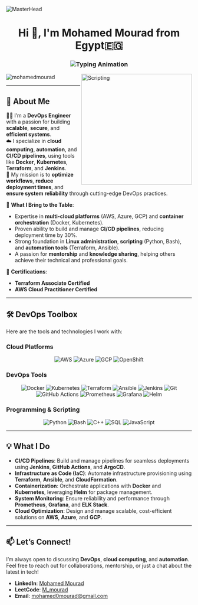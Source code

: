 

![MasterHead](https://cdn.dribbble.com/userupload/7725814/file/original-ad34e5a3d587a8a90b6586de67710225.gif)
<h1 align="center">Hi 👋, I'm Mohamed Mourad from Egypt🇪🇬</h1>

<h3 align="center">
  <img src="https://readme-typing-svg.demolab.com?font=Fira+Code&pause=1000&color=00FF00&width=435&lines=DevOps+Engineer+%7C+Cloud+Enthusiast+%F0%9F%9A%80;Automation+Expert+%F0%9F%92%BB;Problem+Solver+%F0%9F%94%A7" alt="Typing Animation" />
</h3>
<img align="right" alt="Scripting" width="300" src="https://cdn.dribbble.com/userupload/7725640/file/original-a2b82ab8779ece4c49df3672f7753ccb.gif">

<p align="left"> <img src="https://komarev.com/ghpvc/?username=mohamedmourad&label=Profile%20views&color=0e75b6&style=flat" alt="mohamedmourad" /> </p>

---

## **🚀 About Me**  
👨‍💻 I’m a **DevOps Engineer** with a passion for building **scalable**, **secure**, and **efficient systems**.  
☁️ I specialize in **cloud computing**, **automation**, and **CI/CD pipelines**, using tools like **Docker**, **Kubernetes**, **Terraform**, and **Jenkins**.  
🚀 My mission is to **optimize workflows**, **reduce deployment times**, and **ensure system reliability** through cutting-edge DevOps practices.  

🔧 **What I Bring to the Table**:  
- Expertise in **multi-cloud platforms** (AWS, Azure, GCP) and **container orchestration** (Docker, Kubernetes).  
- Proven ability to build and manage **CI/CD pipelines**, reducing deployment time by 30%.  
- Strong foundation in **Linux administration**, **scripting** (Python, Bash), and **automation tools** (Terraform, Ansible).  
- A passion for **mentorship** and **knowledge sharing**, helping others achieve their technical and professional goals.  

📜 **Certifications**:  
- **Terraform Associate Certified**  
- **AWS Cloud Practitioner Certified**  

---

## **🛠️ DevOps Toolbox**  
Here are the tools and technologies I work with:  

### **Cloud Platforms**  
<p align="center">
  <img src="https://img.shields.io/badge/AWS-232F3E?style=for-the-badge&logo=amazon-aws&logoColor=white" alt="AWS" />
  <img src="https://img.shields.io/badge/Azure-0089D6?style=for-the-badge&logo=microsoft-azure&logoColor=white" alt="Azure" />
  <img src="https://img.shields.io/badge/GCP-4285F4?style=for-the-badge&logo=google-cloud&logoColor=white" alt="GCP" />
  <img src="https://img.shields.io/badge/OpenShift-EE0000?style=for-the-badge&logo=red-hat-open-shift&logoColor=white" alt="OpenShift" />
</p>

### **DevOps Tools**  
<p align="center">
  <img src="https://img.shields.io/badge/Docker-2496ED?style=for-the-badge&logo=docker&logoColor=white" alt="Docker" />
  <img src="https://img.shields.io/badge/Kubernetes-326CE5?style=for-the-badge&logo=kubernetes&logoColor=white" alt="Kubernetes" />
  <img src="https://img.shields.io/badge/Terraform-7B42BC?style=for-the-badge&logo=terraform&logoColor=white" alt="Terraform" />
  <img src="https://img.shields.io/badge/Ansible-EE0000?style=for-the-badge&logo=ansible&logoColor=white" alt="Ansible" />
  <img src="https://img.shields.io/badge/Jenkins-D24939?style=for-the-badge&logo=jenkins&logoColor=white" alt="Jenkins" />
  <img src="https://img.shields.io/badge/Git-F05032?style=for-the-badge&logo=git&logoColor=white" alt="Git" />
  <img src="https://img.shields.io/badge/GitHub_Actions-2088FF?style=for-the-badge&logo=github-actions&logoColor=white" alt="GitHub Actions" />
  <img src="https://img.shields.io/badge/Prometheus-E6522C?style=for-the-badge&logo=prometheus&logoColor=white" alt="Prometheus" />
  <img src="https://img.shields.io/badge/Grafana-F46800?style=for-the-badge&logo=grafana&logoColor=white" alt="Grafana" />
  <img src="https://img.shields.io/badge/Helm-0F1689?style=for-the-badge&logo=helm&logoColor=white" alt="Helm" />
</p>

### **Programming & Scripting**  
<p align="center">
  <img src="https://img.shields.io/badge/Python-3776AB?style=for-the-badge&logo=python&logoColor=white" alt="Python" />
  <img src="https://img.shields.io/badge/Bash-4EAA25?style=for-the-badge&logo=gnu-bash&logoColor=white" alt="Bash" />
  <img src="https://img.shields.io/badge/C++-00599C?style=for-the-badge&logo=c%2B%2B&logoColor=white" alt="C++" />
  <img src="https://img.shields.io/badge/SQL-4479A1?style=for-the-badge&logo=mysql&logoColor=white" alt="SQL" />
  <img src="https://img.shields.io/badge/JavaScript-F7DF1E?style=for-the-badge&logo=javascript&logoColor=black" alt="JavaScript" />
</p>

---

## **💡 What I Do**  
- **CI/CD Pipelines**: Build and manage pipelines for seamless deployments using **Jenkins**, **GitHub Actions**, and **ArgoCD**.  
- **Infrastructure as Code (IaC)**: Automate infrastructure provisioning using **Terraform**, **Ansible**, and **CloudFormation**.  
- **Containerization**: Orchestrate applications with **Docker** and **Kubernetes**, leveraging **Helm** for package management.  
- **System Monitoring**: Ensure reliability and performance through **Prometheus**, **Grafana**, and **ELK Stack**.  
- **Cloud Optimization**: Design and manage scalable, cost-efficient solutions on **AWS**, **Azure**, and **GCP**.  

---

## **📫 Let’s Connect!**  
I’m always open to discussing **DevOps**, **cloud computing**, and **automation**. Feel free to reach out for collaborations, mentorship, or just a chat about the latest in tech!  

- **LinkedIn**: [Mohamed Mourad](https://www.linkedin.com/in/mohamed-0mourad/)  
- **LeetCode**: [M_mourad](https://leetcode.com/u/M_mourad/)  
- **Email**: mohamed0mourad@gmail.com  

